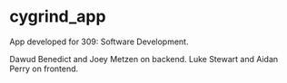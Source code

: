# cygrind_app
App developed for 309: Software Development.

Dawud Benedict and Joey Metzen on backend.
Luke Stewart and Aidan Perry on frontend.
